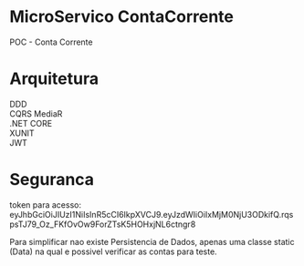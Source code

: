 # MicroServico ContaCorrente
POC - Conta Corrente

# Arquitetura
DDD <br/> 
CQRS MediaR <br/>
.NET CORE<br/>
XUNIT<br/>
JWT

# Seguranca
token para acesso: eyJhbGciOiJIUzI1NiIsInR5cCI6IkpXVCJ9.eyJzdWIiOiIxMjM0NjU3ODkifQ.rqspsTJ79_Oz_FKfOvOw9ForZTsK5HOHxjNL6ctngr8

Para simplificar nao existe Persistencia de Dados, apenas uma classe static (Data) na qual e possivel verificar as contas para teste.

